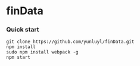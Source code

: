 # finData

### Quick start

```
git clone https://github.com/yunluyl/finData.git
npm install
sudo npm install webpack -g
npm start
```
